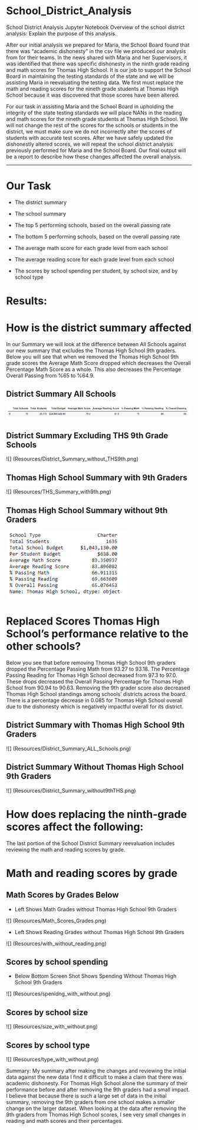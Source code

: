 # School_District_Analysis
School District Analysis Jupyter Notebook
Overview of the school district analysis: Explain the purpose of this analysis.

After our initial analysis we prepared for Maria, the School Board found that there was “academic dishonesty” in the csv file we produced our analysis from for their teams. In the news shared with Maria and her Supervisors, it was identified that there was specific dishonesty in the ninth grade reading and math scores for Thomas High School. It is our job to support the School Board in maintaining the testing standards of the state and we will be assisting Maria in reevaluating the testing data. We first must replace the math and reading scores for the nineth grade students at Thomas High School because it was discovered that those scores have been altered.

For our task in assisting Maria and the School Board in upholding the integrity of the state testing standards we will place NANs in the reading and math scores for the nineth grade students at Thomas High School. We will not change the rest of the scores for the schools or students in the district, we must make sure we do not incorrectly alter the scores of students with accurate test scores. After we have safely updated the dishonestly altered scores, we will repeat the school district analysis previously performed for Maria and the School Board. Our final output will be a report to describe how these changes affected the overall analysis.

_____________
# Our Task

* The district summary

* The school summary

* The top 5 performing schools, based on the overall passing rate

* The bottom 5 performing schools, based on the overall passing rate

* The average math score for each grade level from each school

* The average reading score for each grade level from each school

* The scores by school spending per student, by school size, and by school type

# Results:

# How is the district summary affected

In our Summary we will look at the difference between All Schools against our new summary that excludes the Thomas High School 9th graders.  Below you will see that when we removed the Thomas High School 9th grade scores the Average Math Score dropped which decreases the Overall Percentage Math Score as a whole. This also decreases the Percentage Overall Passing from %65 to %64.9. 


## District Summary All Schools


![](Resources/District_Summary_All.png)


## District Summary Excluding THS 9th Grade Schools

![] (Resources/District_Summary_without_THS9th.png)


## Thomas High School Summary with 9th Graders
![] (Resources/THS_Summary_with9th.png)

## Thomas High School Summary without 9th Graders

![](Resources/THS_Summary_without9th.png)


# Replaced Scores Thomas High School’s performance relative to the other schools?

Below you see that before removing Thomas High School 9th graders dropped the Percentage Passing Math from 93.27 to 93.18. The Percentage Passing Reading for Thomas High School decreased from 97.3 to 97.0. These drops decreased the Overall Passing Percentage for Thomas High School from 90.94 to 90.63. Removing the 9th grader score also decreased Thomas High School standings among schools’ districts across the board. There is a percentage decrease in 0.085 for Thomas High School overall due to the dishonesty which is negatively impactful overall for its district. 


## District Summary with Thomas High School 9th Graders

![] (Resources/District_Summary_ALL_Schools.png)



## District Summary Without Thomas High School 9th Graders

![] (Resources/District_Summary_without9thTHS.png)



# How does replacing the ninth-grade scores affect the following:

The last portion of the School District Summary reevaluation includes reviewing the math and reading scores by grade. 

# Math and reading scores by grade


## Math Scores by Grades Below

* Left Shows Math Grades without Thomas High School 9th Graders

![] (Resources/Math_Scores_Grades.png)


* Left Shows Reading Grades without Thomas High School 9th Graders

![] (Resources/with_without_reading.png)



## Scores by school spending

* Below Bottom Screen Shot Shows Spending Without Thomas High School 9th Graders

![] (Resources/spenidng_with_without.png)


## Scores by school size

![] (Resources/size_with_without.png)


## Scores by school type

![] (Resources/type_with_without.png)


Summary: My summary after making the changes and reviewing the initial data against the new data I find it difficult to make a claim that there was academic dishonesty. For Thomas High School alone the summary of their performance before and after removing the 9th graders had a small impact. I believe that because there is such a large set of data in the initial summary, removing the 9th graders from one school makes a smaller change on the larger dataset. When looking at the data after removing the 9th graders from Thomas High School scores, I see very small changes in reading and math scores and their percentages. 


